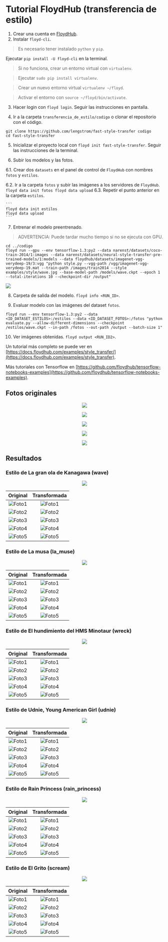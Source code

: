 # Tutorial FloydHub (transferencia de estilo)

1. Crear una cuenta en [FloydHub](https://floydhub.com).
2. Instalar `floyd-cli`.
> Es necesario tener instalado `python` y `pip`.

  Ejecutar `pip install -U floyd-cli` en la terminal.

  > Si no funciona, crear un entorno virtual con `virtualenv`.

  > Ejecutar `sudo pip install virtualenv`.

  > Crear un nuevo entorno virtual `virtualenv ~/floyd`.

  > Activar el entorno con `source ~/floyd/bin/activate`.

3. Hacer login con `floyd login`. Seguir las instrucciones en pantalla.

4. Ir a la carpeta `transferencia_de_estilo/codigo` o clonar el repositorio con el código.

  ```
  git clone https://github.com/lengstrom/fast-style-transfer codigo
  cd fast-style-transfer
  ```

5. Inicializar el proyecto local con `floyd init fast-style-transfer`. Seguir las instrucciones de la terminal.

6. Subir los modelos y las fotos.

  6.1. Crear dos `datasets` en el panel de control de `FloydHub` con nombres `fotos` y `estilos`.

  6.2. Ir a la carpeta `fotos` y subir las imágenes a los servidores de `FloydHub`.
    ```
    floyd data init fotos
    floyd data upload
    ```
  6.3. Repetir el punto anterior en la carpeta `estilos`.

    ```
    floyd data init estilos
    floyd data upload
    ```

7. Entrenar el modelo preentrenado.

  > ADVERTENCIA: Puede tardar mucho tiempo si no se ejecuta con GPU.

  ```
  cd ../codigo
  floyd run --gpu --env tensorflow-1.3:py2 --data narenst/datasets/coco-train-2014/1:images --data narenst/datasets/neural-style-transfer-pre-trained-models/1:models --data floydhub/datasets/imagenet-vgg-verydeep-19/3:vgg "python style.py --vgg-path /vgg/imagenet-vgg-verydeep-19.mat --train-path /images/train2014 --style examples/style/wave.jpg --base-model-path /models/wave.ckpt --epoch 1 --total-iterations 10 --checkpoint-dir /output"

  ```

  ![](./resultados/logs.png)

8. Carpeta de salida del modelo. `floyd info <RUN_ID>`.

9. Evaluar modelo con las imágenes del dataset `fotos`.

  ```
  floyd run --env tensorflow-1.3:py2 --data <ID_DATASET_ESTILOS>:/estilos --data <ID_DATASET_FOTOS>:/fotos "python evaluate.py --allow-different-dimensions --checkpoint /estilos/wave.ckpt --in-path /fotos --out-path /output --batch-size 1"
  ```

10. Ver imágenes obtenidas. `floyd output <RUN_ID2>`.

Un tutorial más completo se puede ver en [https://docs.floydhub.com/examples/style_transfer/](https://docs.floydhub.com/examples/style_transfer).

Más tutoriales con Tensorflow en [https://github.com/floydhub/tensorflow-notebooks-examples](https://github.com/floydhub/tensorflow-notebooks-examples).

## Fotos originales

<p align="center">
  <img src="./fotos/foto1.jpg"/>
</p>

<p align="center">
  <img src="./fotos/foto2.jpg"/>
</p>

<p align="center">
  <img src="./fotos/foto3.jpg"/>
</p>

<p align="center">
  <img src="./fotos/foto4.jpg"/>
</p>

<p align="center">
  <img src="./fotos/foto5.jpg"/>
</p>

## Resultados

### Estilo de La gran ola de Kanagawa (wave)

<p align="center">
  <img src="./codigo/examples/style/wave.jpg"/>
</p>

Original             |  Transformada
:-------------------------:|:-------------------------:
![Foto1](./fotos/foto1.jpg)  |  ![Foto1](./resultados/wave/foto1.jpg)
![Foto2](./fotos/foto2.jpg)  |  ![Foto2](./resultados/wave/foto2.jpg)
![Foto3](./fotos/foto3.jpg)  |  ![Foto3](./resultados/wave/foto3.jpg)
![Foto4](./fotos/foto4.jpg)  |  ![Foto4](./resultados/wave/foto4.jpg)
![Foto5](./fotos/foto5.jpg)  |  ![Foto5](./resultados/wave/foto5.jpg)



### Estilo de La musa (la_muse)

<p align="center">
  <img src="./codigo/examples/style/la_muse.jpg"/>
</p>

Original             |  Transformada
:-------------------------:|:-------------------------:
![Foto1](./fotos/foto1.jpg)  |  ![Foto1](./resultados/la_muse/foto1.jpg)
![Foto2](./fotos/foto2.jpg)  |  ![Foto2](./resultados/la_muse/foto2.jpg)
![Foto3](./fotos/foto3.jpg)  |  ![Foto3](./resultados/la_muse/foto3.jpg)
![Foto4](./fotos/foto4.jpg)  |  ![Foto4](./resultados/la_muse/foto4.jpg)
![Foto5](./fotos/foto5.jpg)  |  ![Foto5](./resultados/la_muse/foto5.jpg)


### Estilo de El hundimiento del HMS Minotaur (wreck)

<p align="center">
  <img src="./codigo/examples/style/the_shipwreck_of_the_minotaur.jpg"/>
</p>

Original             |  Transformada
:-------------------------:|:-------------------------:
![Foto1](./fotos/foto1.jpg)  |  ![Foto1](./resultados/wreck/foto1.jpg)
![Foto2](./fotos/foto2.jpg)  |  ![Foto2](./resultados/wreck/foto2.jpg)
![Foto3](./fotos/foto3.jpg)  |  ![Foto3](./resultados/wreck/foto3.jpg)
![Foto4](./fotos/foto4.jpg)  |  ![Foto4](./resultados/wreck/foto4.jpg)
![Foto5](./fotos/foto5.jpg)  |  ![Foto5](./resultados/wreck/foto5.jpg)


### Estilo de Udnie, Young American Girl (udnie)

<p align="center">
  <img src="./codigo/examples/style/udnie.jpg"/>
</p>

Original             |  Transformada
:-------------------------:|:-------------------------:
![Foto1](./fotos/foto1.jpg)  |  ![Foto1](./resultados/udnie/foto1.jpg)
![Foto2](./fotos/foto2.jpg)  |  ![Foto2](./resultados/udnie/foto2.jpg)
![Foto3](./fotos/foto3.jpg)  |  ![Foto3](./resultados/udnie/foto3.jpg)
![Foto4](./fotos/foto4.jpg)  |  ![Foto4](./resultados/udnie/foto4.jpg)
![Foto5](./fotos/foto5.jpg)  |  ![Foto5](./resultados/udnie/foto5.jpg)



### Estilo de Rain Princess (rain_princess)

<p align="center">
  <img src="./codigo/examples/style/rain_princess.jpg"/>
</p>

Original             |  Transformada
:-------------------------:|:-------------------------:
![Foto1](./fotos/foto1.jpg)  |  ![Foto1](./resultados/rain_princess/foto1.jpg)
![Foto2](./fotos/foto2.jpg)  |  ![Foto2](./resultados/rain_princess/foto2.jpg)
![Foto3](./fotos/foto3.jpg)  |  ![Foto3](./resultados/rain_princess/foto3.jpg)
![Foto4](./fotos/foto4.jpg)  |  ![Foto4](./resultados/rain_princess/foto4.jpg)
![Foto5](./fotos/foto5.jpg)  |  ![Foto5](./resultados/rain_princess/foto5.jpg)



### Estilo de El Grito (scream)

<p align="center">
  <img src="./codigo/examples/style/the_scream.jpg"/>
</p>

Original             |  Transformada
:-------------------------:|:-------------------------:
![Foto1](./fotos/foto1.jpg)  |  ![Foto1](./resultados/scream/foto1.jpg)
![Foto2](./fotos/foto2.jpg)  |  ![Foto2](./resultados/scream/foto2.jpg)
![Foto3](./fotos/foto3.jpg)  |  ![Foto3](./resultados/scream/foto3.jpg)
![Foto4](./fotos/foto4.jpg)  |  ![Foto4](./resultados/scream/foto4.jpg)
![Foto5](./fotos/foto5.jpg)  |  ![Foto5](./resultados/scream/foto5.jpg)
